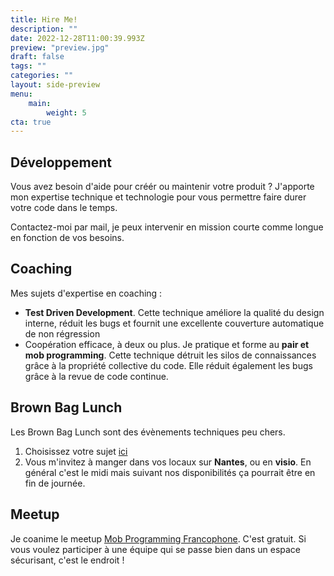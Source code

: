 ```yaml
---
title: Hire Me!
description: ""
date: 2022-12-28T11:00:39.993Z
preview: "preview.jpg"
draft: false
tags: ""
categories: ""
layout: side-preview
menu: 
    main:
        weight: 5
cta: true
---
```

## Développement
Vous avez besoin d'aide pour créér ou maintenir votre produit ? J'apporte mon expertise technique et technologie pour vous permettre faire durer votre code dans le temps.

Contactez-moi par mail, je peux intervenir en mission courte comme longue en fonction de vos besoins.

## Coaching
Mes sujets d'expertise en coaching :
- __Test Driven Development__. Cette technique améliore la qualité du design interne, réduit les bugs et fournit une excellente couverture automatique de non régression
- Coopération efficace, à deux ou plus. Je pratique et forme au __pair et mob programming__. Cette technique détruit les silos de connaissances grâce à la propriété collective du code. Elle réduit également les bugs grâce à la revue de code continue.


## Brown Bag Lunch
Les Brown Bag Lunch sont des évènements techniques peu chers. 
1. Choisissez votre sujet [ici](http://www.brownbaglunch.fr/baggers.html#hadrien-mens-pellen)
2. Vous m'invitez à manger dans vos locaux sur __Nantes__, ou en __visio__. En général c'est le midi mais suivant nos disponibilités ça pourrait être en fin de journée.

## Meetup
Je coanime le meetup [Mob Programming Francophone](https://www.meetup.com/fr-FR/paris-mob-programming/). C'est gratuit. Si vous voulez participer à une équipe qui se passe bien dans un espace sécurisant, c'est le endroit !